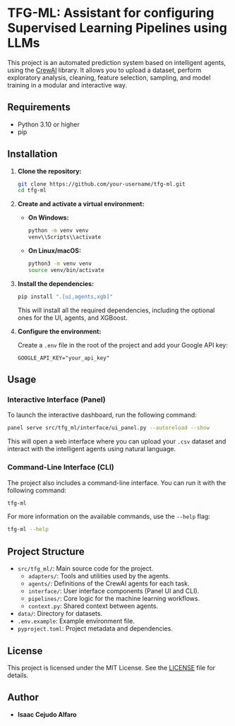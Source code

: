 # TFG-ML: Assistant for configuring Supervised Learning Pipelines using LLMs

This project is an automated prediction system based on intelligent agents, using the [CrewAI](https://docs.crewai.com) library. It allows you to upload a dataset, perform exploratory analysis, cleaning, feature selection, sampling, and model training in a modular and interactive way.

## Requirements

- Python 3.10 or higher
- pip

## Installation

1.  **Clone the repository:**
    ```bash
    git clone https://github.com/your-username/tfg-ml.git
    cd tfg-ml
    ```

2.  **Create and activate a virtual environment:**

    -   **On Windows:**
        ```bash
        python -m venv venv
        venv\\Scripts\\activate
        ```

    -   **On Linux/macOS:**
        ```bash
        python3 -m venv venv
        source venv/bin/activate
        ```

3.  **Install the dependencies:**
    ```bash
    pip install ".[ui,agents,xgb]"
    ```
    This will install all the required dependencies, including the optional ones for the UI, agents, and XGBoost.

4.  **Configure the environment:**

    Create a `.env` file in the root of the project and add your Google API key:
    ```env
    GOOGLE_API_KEY="your_api_key"
    ```

## Usage

### Interactive Interface (Panel)

To launch the interactive dashboard, run the following command:
```bash
panel serve src/tfg_ml/interface/ui_panel.py --autoreload --show
```
This will open a web interface where you can upload your `.csv` dataset and interact with the intelligent agents using natural language.

### Command-Line Interface (CLI)

The project also includes a command-line interface. You can run it with the following command:
```bash
tfg-ml
```
For more information on the available commands, use the `--help` flag:
```bash
tfg-ml --help
```

## Project Structure

-   `src/tfg_ml/`: Main source code for the project.
    -   `adapters/`: Tools and utilities used by the agents.
    -   `agents/`: Definitions of the CrewAI agents for each task.
    -   `interface/`: User interface components (Panel UI and CLI).
    -   `pipelines/`: Core logic for the machine learning workflows.
    -   `context.py`: Shared context between agents.
-   `data/`: Directory for datasets.
-   `.env.example`: Example environment file.
-   `pyproject.toml`: Project metadata and dependencies.

## License

This project is licensed under the MIT License. See the [LICENSE](LICENSE) file for details.

## Author

-   **Isaac Cejudo Alfaro**
